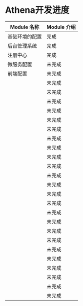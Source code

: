 # Athena开发进度



| Module 名称 | Module 介绍 |
|-----------|----------|
| 基础环境的配置   | 完成       |
| 后台管理系统    | 完成       |
| 注册中心      | 完成       |
| 微服务配置     | 未完成      |
| 前端配置      | 未完成       |
|           | 未完成       |
|           | 未完成       |
|           | 未完成       |
|           | 未完成       |
|           | 未完成       |
|           | 未完成       |
|           | 未完成       |
|           | 未完成      |
|           | 未完成       |
|           | 未完成       |
|           | 未完成       |=
|           | 未完成       |
|           | 未完成       |
|           | 未完成       |
|           | 未完成       |
|           | 未完成       |
|           | 未完成      |
|           | 未完成       |
|           | 未完成       |
|           | 未完成       |
|           | 未完成       |
|           | 未完成       |
|           | 未完成       |
|           | 未完成       |

